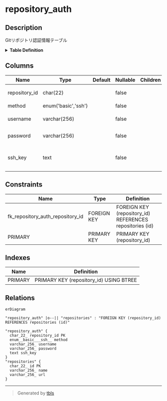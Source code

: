 # repository_auth

## Description

Gitリポジトリ認証情報テーブル

<details>
<summary><strong>Table Definition</strong></summary>

```sql
CREATE TABLE `repository_auth` (
  `repository_id` char(22) NOT NULL COMMENT 'リポジトリID',
  `method` enum('basic','ssh') NOT NULL COMMENT '認証方法',
  `username` varchar(256) NOT NULL COMMENT '(basic)ユーザー名',
  `password` varchar(256) NOT NULL COMMENT '(basic)パスワード',
  `ssh_key` text NOT NULL COMMENT '(ssh)PEM encoded private key',
  PRIMARY KEY (`repository_id`),
  CONSTRAINT `fk_repository_auth_repository_id` FOREIGN KEY (`repository_id`) REFERENCES `repositories` (`id`)
) ENGINE=InnoDB DEFAULT CHARSET=utf8mb4 COLLATE=utf8mb4_general_ci COMMENT='Gitリポジトリ認証情報テーブル'
```

</details>

## Columns

| Name | Type | Default | Nullable | Children | Parents | Comment |
| ---- | ---- | ------- | -------- | -------- | ------- | ------- |
| repository_id | char(22) |  | false |  | [repositories](repositories.md) | リポジトリID |
| method | enum('basic','ssh') |  | false |  |  | 認証方法 |
| username | varchar(256) |  | false |  |  | (basic)ユーザー名 |
| password | varchar(256) |  | false |  |  | (basic)パスワード |
| ssh_key | text |  | false |  |  | (ssh)PEM encoded private key |

## Constraints

| Name | Type | Definition |
| ---- | ---- | ---------- |
| fk_repository_auth_repository_id | FOREIGN KEY | FOREIGN KEY (repository_id) REFERENCES repositories (id) |
| PRIMARY | PRIMARY KEY | PRIMARY KEY (repository_id) |

## Indexes

| Name | Definition |
| ---- | ---------- |
| PRIMARY | PRIMARY KEY (repository_id) USING BTREE |

## Relations

```mermaid
erDiagram

"repository_auth" |o--|| "repositories" : "FOREIGN KEY (repository_id) REFERENCES repositories (id)"

"repository_auth" {
  char_22_ repository_id PK
  enum__basic___ssh__ method
  varchar_256_ username
  varchar_256_ password
  text ssh_key
}
"repositories" {
  char_22_ id PK
  varchar_256_ name
  varchar_256_ url
}
```

---

> Generated by [tbls](https://github.com/k1LoW/tbls)
